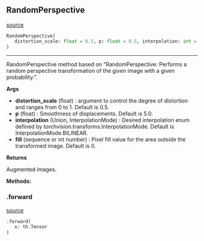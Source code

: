 #


## RandomPerspective
[source](https://github.com/RLE-Foundation/Hsuanwu/blob/main/hsuanwu/xplore/augmentation/random_perspective.py/#L7)
```python 
RandomPerspective(
   distortion_scale: float = 0.5, p: float = 0.5, interpolation: int = 0, fill = 0
)
```


---
RandomPerspective method based on “RandomPerspective: Performs
a random perspective transformation of the given image with a given probability.”.

**Args**

* **distortion_scale** (float) : argument to control the degree of distortion and ranges from 0 to 1. Default is 0.5.
* **p** (float) : Smoothness of displacements. Default is 5.0.
* **interpolation** (Union, InterpolationMode) : Desired interpolation enum defined by
    torchvision.transforms.InterpolationMode. Default is InterpolationMode.BILINEAR.
* **fill** (sequence or int number) : Pixel fill value for the area outside the transformed image. Default is 0.


**Returns**

Augmented images.


**Methods:**


### .forward
[source](https://github.com/RLE-Foundation/Hsuanwu/blob/main/hsuanwu/xplore/augmentation/random_perspective.py/#L40)
```python
.forward(
   x: th.Tensor
)
```


